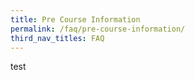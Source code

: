 ```yaml
---
title: Pre Course Information
permalink: /faq/pre-course-information/
third_nav_titles: FAQ
---
```

test
